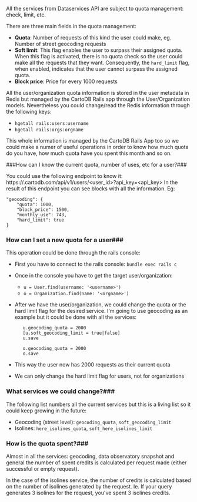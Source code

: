 All the services from Dataservices API are subject to quota management: check, limit, etc.

There are three main fields in the quota management:

- **Quota**: Number of requests of this kind the user could make, eg. Number of street geocoding requests
- **Soft limit**: This flag enables the user to surpass their assigned quota. When this flag is activated, there is no quota check so the user could make all the requests that they want. Consequently, the `hard_limit` flag, when enabled, indicates that the user cannot surpass the assigned quota.
- **Block price**: Price for every 1000 requests


All the user/organization quota information is stored in the user metadata in Redis but managed by the CartoDB Rails app through the User/Organization models. Nevertheless you could change/read the Redis information through the following keys:

- `hgetall rails:users:username`
- `hgetall rails:orgs:orgname`

This whole information is managed by the CartoDB Rails App too so we could make a numer of useful operations in order to know how much quota do you have, how much quota have you spent this month and so on.

###How can I know the current quota, number of uses, etc for a user?###

You could use the following endpoint to know it: https://<username>.cartodb.com/api/v1/users/<user_id>?api_key=<api_key>
In the result of this endpoint you can see blocks with all the information. Eg:

```
"geocoding": {
    "quota": 1000,
    "block_price": 1500,
    "monthly_use": 743,
    "hard_limit": true
}
```

### How can I set a new quota for a user###

This operation could be done through the rails console:

- First you have to connect to the rails console: `bundle exec rails c`
- Once in the console you have to get the target user/organization:
  - `u = User.find(username: '<username>')`
  - `o = Organization.find(name: '<orgname>')`
- After we have the user/organization, we could change the quota or the hard limit flag for the desired service. I'm going to use geocoding as an example but it could be done with all the services:

  ```
     u.geocoding_quota = 2000
     [u.soft_geocoding_limit = true|false]
     u.save
     ```
  ```
     o.geocoding_quota = 2000
     o.save
    ```
- This way the user now has 2000 requests as their current quota
- We can only change the hard limit flag for users, not for organizations

### What services we could change?###

  The following list numbers all the current services but this is a living list so it could keep growing in the future:

  - Geocoding (street level): `geocoding_quota`, `soft_geocoding_limit`
  - Isolines: `here_isolines_quota`, `soft_here_isolines_limit`

### How is the quota spent?###

Almost in all the services: geocoding, data observatory snapshot and general the number of spent credits is calculated per request made (either successful or empty request).

In the case of the isolines service, the number of credits is calculated based on the number of isolines generated by the request. Ie. If your query generates 3 isolines for the request, you've spent 3 isolines credits.